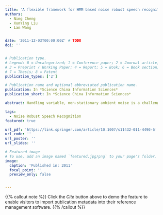 ```yaml
---
title: 'A flexible framework for HMM based noise robust speech recognition using generalized parametric space polynomial regression'
authors:
  - Ning Cheng
  - XunYing Liu
  - Lan Wang 


date: '2011-12-03T00:00:00Z' # TODO
doi: ''


# Publication type.
# Legend: 0 = Uncategorized; 1 = Conference paper; 2 = Journal article;
# 3 = Preprint / Working Paper; 4 = Report; 5 = Book; 6 = Book section;
# 7 = Thesis; 8 = Patent
publication_types: ['2']

# Publication name and optional abbreviated publication name.
publication: In *Science China Information Sciences*
publication_short: In *Science China Information Sciences*

abstract: Handling variable, non-stationary ambient noise is a challenging task for automatic speech recognition (ASR) systems. To address this issue, multi-style, noise condition independent (CI) model training using speech data collected in diverse noise environments, or uncertainty decoding techniques can be used. An alternative approach is to explicitly approximate the continuous trajectory of Gaussian component mean and variance parameters against the varying noise level, for example, using variable parameter hidden Markov model (VPHMM). This paper investigates a more generalized form of variable parameter HMMs (GVP-HMM). In addition to Gaussian component means and variances, it can also provide a more compact trajectory modeling for tied linear transformations. An alternative noise condition dependent (CD) training algorithm is also proposed to handle the bias to training noise condition distribution. Consistent error rate gains were obtained over conventional VP-HMM mean and variance only trajectory modeling on a media vocabulary Mandarin Chinese in-car navigation command recognition task.

tags:
  - Noise Robust Speech Recognition
featured: true

url_pdf: 'https://link.springer.com/article/10.1007/s11432-011-4490-6'
url_code: ''
url_poster: ''
url_slides: ''

# Featured image
# To use, add an image named `featured.jpg/png` to your page's folder.
image:
  caption: 'Published in: 2011'
  focal_point: ''
  preview_only: false


---
```


{{% callout note %}}
Click the _Cite_ button above to demo the feature to enable visitors to import publication metadata into their reference management software.
{{% /callout %}}

